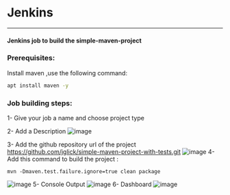 # Jenkins
-------------------------------------------------------------------------------------------------
#### Jenkins job to build the simple-maven-project
### Prerequisites: 
Install maven ,use the following command:
```sh
apt install maven -y
```

### Job building steps:
1- Give your job a name and choose project type

2- Add a Description
![image](https://user-images.githubusercontent.com/31921743/120084306-bf9a6380-c0d7-11eb-86e0-d75c05164423.png)



3- Add the github repository url of the project
https://github.com/jglick/simple-maven-project-with-tests.git
![image](https://user-images.githubusercontent.com/31921743/120084277-7ea24f00-c0d7-11eb-825a-bdab058ceb78.png)
4- Add this command to build the project :
```
mvn -Dmaven.test.failure.ignore=true clean package
```
![image](https://user-images.githubusercontent.com/31921743/120084532-b27e7400-c0d9-11eb-86da-8c444bafb2d7.png)
5- Console Output
![image](https://user-images.githubusercontent.com/31921743/120084556-e8bbf380-c0d9-11eb-923a-319451672568.png)
6- Dashboard
![image](https://user-images.githubusercontent.com/31921743/120084590-26208100-c0da-11eb-848f-df8f2b467b19.png)




